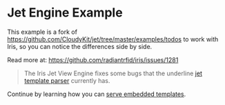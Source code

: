 # Jet Engine Example

This example is a fork of <https://github.com/CloudyKit/jet/tree/master/examples/todos> to work with Iris, so you can
notice the differences side by side.

Read more at: https://github.com/radiantrfid/iris/issues/1281

> The Iris Jet View Engine fixes some bugs that the underline [jet template parser](https://github.com/CloudyKit/jet) currently has.


Continue by learning how you can [serve embedded templates](../template_jet_1_embedded).